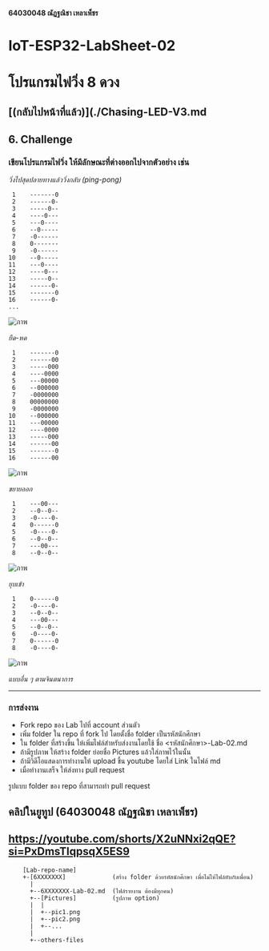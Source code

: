 #### 64030048 ณัฏฐณิชา เหลาเพ็ชร
# IoT-ESP32-LabSheet-02
# โปรแกรมไฟวิ่ง 8 ดวง
## [(กลับไปหน้าที่แล้ว)](./Chasing-LED-V3.md

## 6. Challenge

### เขียนโปรแกรมไฟวิ่ง ให้มีลักษณะที่ต่างออกไปจากตัวอย่าง เช่น
   
   
*วิ่งไปสุดปลายทางแล้ววิ่งกลับ (ping-pong)*
```
 1    -------0
 2    ------0-
 3    -----0--
 4    ----0---
 5    ---0----
 6    --0-----
 7    -0------
 8    0-------
 9    -0------
10    --0-----
11    ---0----
12    ----0---
13    -----0--
14    ------0-
15    -------0
16    ------0-
...
```
![ภาพ](https://github.com/kammam19/Special-Topics-Computer-2023-LabSheet-02/assets/112167732/5d98b44c-2a06-4381-8045-24582921342a)

*ยืด-หด*
```
 1    -------0
 2    ------00
 3    -----000
 4    ----0000
 5    ---00000
 6    --000000
 7    -0000000
 8    00000000
 9    -0000000
10    --000000
11    ---00000
12    ----0000
13    -----000
14    ------00
15    -------0
16    ------00
```
![ภาพ](https://github.com/kammam19/Special-Topics-Computer-2023-LabSheet-02/assets/112167732/720498d9-08d7-48d8-bbcf-c41fa0266fe2)

*ขยายออก*
```
 1    ---00---
 2    --0--0--
 3    -0----0-
 4    0------0
 5    -0----0-
 6    --0--0--
 7    ---00---
 8    --0--0--
```
![ภาพ](https://github.com/kammam19/Special-Topics-Computer-2023-LabSheet-02/assets/112167732/e205069f-b6b8-4d59-99e5-281e69ef0c46)


*ยุบเข้า*
```
 1    0------0
 2    -0----0-
 3    --0--0--
 4    ---00---
 5    --0--0--
 6    -0----0-
 7    0------0
 8    -0----0-
```
![ภาพ](https://github.com/kammam19/Special-Topics-Computer-2023-LabSheet-02/assets/112167732/e393b7cf-9577-4aa4-8536-4bae2e5d787d)

*แบบอื่น ๆ ตามจินตนาการ*

---

### การส่งงาน
- Fork repo ของ Lab ไปที่ account ส่วนตัว
- เพิ่ม folder ใน repo ที่ fork ไป โดยตั้งชื่อ folder เป็นรหัสนักศึกษา
- ใน folder ที่สร้างขึ้น ให้เพิ่มไฟล์สำหรับส่งงานโดยใช้ ชื่อ <รหัสนักศึกษา>-Lab-02.md
- ถ้ามีรูปภาพ ให้สร้าง folder ย่อยชื่อ Pictures แล้วใส่ภาพไว้ในนั้น
- ถ้ามีวิดีโอแสดงการทำงานให้ upload ขึ้น youtube โดยใส่ Link ในไฟล์ md
- เมื่อทำงานเสร็จ ให้ส่งทาง  pull request 

รูปแบบ folder ของ repo ที่สามารถทำ pull request
## คลิปในยูทูป (64030048 ณัฏฐณิชา เหลาเพ็ชร)
## https://youtube.com/shorts/X2uNNxi2qQE?si=PxDmsTIqpsqX5ES9
```
    [Lab-repo-name]
    +-[6XXXXXXX]             (สร้าง folder ด้วยรหัสนักศึกษา เพื่อไม่ให้ไฟล์ทับกับเพื่อน)
      |
      +--6XXXXXXX-Lab-02.md  (ไฟล์รายงาน ต้องมีทุกคน) 
      +--[Pictures]          (รูปภาพ option)
      |  |
      |  +--pic1.png
      |  +--pic2.png 
      |  +--...
      |    
      +--others-files

```
